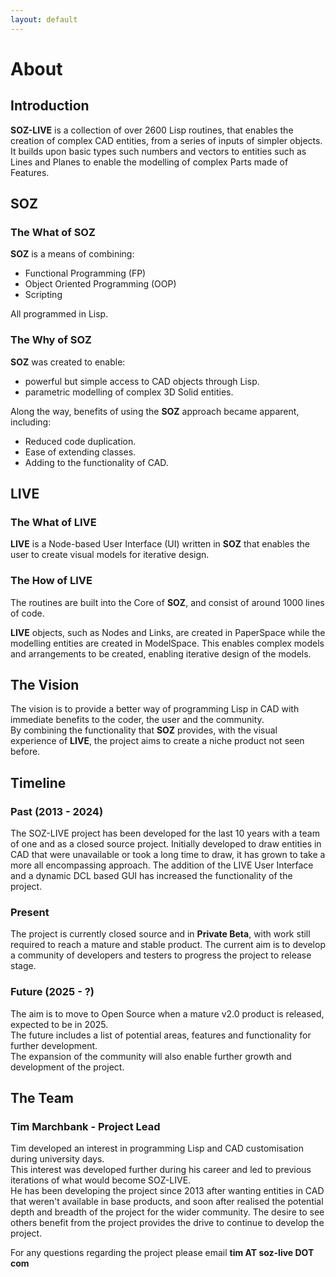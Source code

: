 ```yaml
---
layout: default
---
```


# About


## Introduction

**SOZ-LIVE** is a collection of over 2600 Lisp routines, that enables the creation of complex CAD entities, from a series of inputs of simpler objects. It builds upon basic types such numbers and vectors to entities such as Lines and Planes to enable the modelling of complex Parts made of Features.


## SOZ

### The What of SOZ

**SOZ** is a means of combining:

- Functional Programming (FP)
- Object Oriented Programming (OOP) 
- Scripting

All programmed in Lisp.
 

### The Why of SOZ

**SOZ** was created to enable:

- powerful but simple access to CAD objects through Lisp.
- parametric modelling of complex 3D Solid entities.

Along the way, benefits of using the **SOZ** approach became apparent, including:

- Reduced code duplication.
- Ease of extending classes.
- Adding to the functionality of CAD.  

## LIVE 

### The What of LIVE

**LIVE** is a Node-based User Interface (UI) written in **SOZ** that enables the user to create visual models for iterative design.

### The How of LIVE

The routines are built into the Core of **SOZ**, and consist of around 1000 lines of code.

**LIVE** objects, such as Nodes and Links, are created in PaperSpace while the modelling entities are created in ModelSpace.  This enables complex models and arrangements to be created, enabling iterative design of the models.


## The Vision

The vision is to provide a better way of programming Lisp in CAD with immediate benefits to the coder, the user and the community.  
By combining the functionality that **SOZ** provides, with the visual experience of **LIVE**, the project aims to create a niche product not seen before.  


## Timeline

### Past (2013 - 2024)

The SOZ-LIVE project has been developed for the last 10 years with a team of one and as a closed source project. Initially developed to draw entities in CAD that were unavailable or took a long time to draw, it has grown to take a more all encompassing approach. The addition of the LIVE User Interface and a dynamic DCL based GUI has increased the functionality of the project.  

### Present

The project is currently closed source and in **Private Beta**, with work still required to reach a mature and stable product. The current aim is to develop a community of developers and testers to progress the project to release stage.  

### Future (2025 - ?)

The aim is to move to Open Source when a mature v2.0 product is released, expected to be in 2025.  
The future includes a list of potential areas, features and functionality for further development.  
The expansion of the community will also enable further growth and development of the project.  


## The Team

### Tim Marchbank - Project Lead

Tim developed an interest in programming Lisp and CAD customisation during university days.  
This interest was developed further during his career and led to previous iterations of what would become SOZ-LIVE.  
He has been developing the project since 2013 after wanting entities in CAD that weren't available in base products, and soon after realised the potential depth and breadth of the project for the wider community. The desire to see others benefit from the project provides the drive to continue to develop the project.  

For any questions regarding the project please email **tim AT soz-live DOT com**
